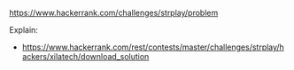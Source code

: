 https://www.hackerrank.com/challenges/strplay/problem

Explain:

- https://www.hackerrank.com/rest/contests/master/challenges/strplay/hackers/xilatech/download_solution
